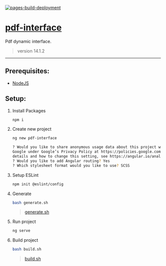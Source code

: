 [![pages-build-deployment](https://github.com/dudushy/pdf-interface/actions/workflows/pages/pages-build-deployment/badge.svg?branch=gh-pages)](https://github.com/dudushy/pdf-interface/actions/workflows/pages/pages-build-deployment)
# [pdf-interface](https://dudushy.github.io/pdf-interface/)
Pdf dynamic interface.
> version 14.1.2
---

## Prerequisites:
- [NodeJS](https://nodejs.org/)

## Setup:
1. Install Packages
    ```bash
    npm i
    ```

2. Create new project
    ```bash
    ng new pdf-interface

    ? Would you like to share anonymous usage data about this project with the Angular Team at
    Google under Google’s Privacy Policy at https://policies.google.com/privacy. For more
    details and how to change this setting, see https://angular.io/analytics. No
    ? Would you like to add Angular routing? Yes
    ? Which stylesheet format would you like to use? SCSS
    ```

3. Setup ESLint
    ```bash
    npm init @eslint/config
    ```

4. Generate
    ```bash
    bash generate.sh
    ```

    > [generate.sh](/generate.sh)

5. Run project
    ```bash
    ng serve
    ```

6. Build project
    ```bash
    bash build.sh
    ```

    > [build.sh](/build.sh)

